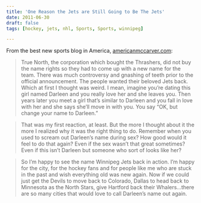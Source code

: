 ```yaml
---
title: 'One Reason the Jets are Still Going to Be The Jets'
date: 2011-06-30
draft: false
tags: [hockey, jets, nhl, Sports, Sports, winnipeg]

---
```


From the best new sports blog in America, [americanmccarver.com](http://americanmccarver.com/post/7041606328/the-big-news-at-the-nhl-draft-last-week-besides):

> True North, the corporation which bought the Thrashers, did not buy the name rights so they had to come up with a new name for the team. There was much controversy and gnashing of teeth prior to the official announcement. The people wanted their beloved Jets back. Which at first I thought was weird. I mean, imagine you’re dating this girl named Darleen and you really love her and she leaves you. Then years later you meet a girl that’s similar to Darleen and you fall in love with her and she says she’ll move in with you. You say “OK, but change your name to Darleen.”

> That was my first reaction, at least. But the more I thought about it the more I realized why it was the right thing to do. Remember when you used to scream out Darleen’s name during sex? How good would it feel to do that again? Even if the sex wasn’t that great sometimes? Even if this isn’t Darleen but someone who sort of looks like her?

> So I’m happy to see the name Winnipeg Jets back in action. I’m happy for the city, for the hockey fans and for people like me who are stuck in the past and wish everything old was new again. Now if we could just get the Devils to move back to Colorado, Dallas to head back to Minnesota as the North Stars, give Hartford back their Whalers…there are so many cities that would love to call Darleen’s name out again.
